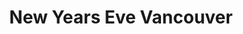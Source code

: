 ---
title: New Years Eve Vancouver
pubDate: 2015-10-21
projectDuration: 1 Month
isDraft: false
description: Celebrating a new event at the year end.
role: Graphic Designer
category: Brand Identity
thumbnail: "../../images/portfolio/memorme/Memorme.png"
alt: Graphic
technology: Illustrator
isLocked: false
cta: Learn more
deliverables: [Video]

---
